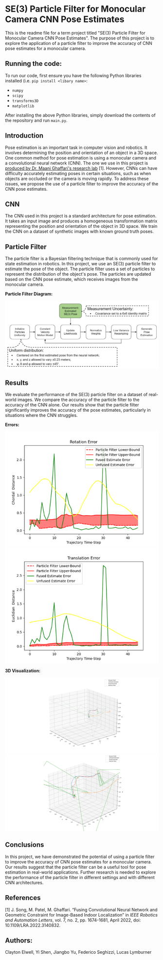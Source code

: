 # SE(3) Particle Filter for Monocular Camera CNN Pose Estimates

This is the readme file for a term project titled "SE(3) Particle Filter for Monocular Camera CNN Pose Estimates". The purpose of this project is to explore the application of a particle filter to improve the accuracy of CNN pose estimates for a monocular camera.

## Running the code:
To run our code, first ensure you have the following Python libraries installed (i.e. ```pip install <libary name>```:
- ```numpy```
- ```scipy```
- ```transforms3D```
- ```matplotlib```

After installing the above Python libraries, simply download the contents of the repository and run ```main.py```.

## Introduction
Pose estimation is an important task in computer vision and robotics. It involves determining the position and orientation of an object in a 3D space. One common method for pose estimation is using a monocular camera and a convolutional neural network (CNN). The one we use in this project is [produced by Dr. Maani Ghaffari's research lab](https://ieeexplore-ieee-org.proxy.lib.umich.edu/document/9672748) [1]. However, CNNs can have difficulty accurately estimating poses in certain situations, such as when objects are occluded or the camera is moving rapidly. To address these issues, we propose the use of a particle filter to improve the accuracy of the CNN pose estimates.

## CNN
The CNN used in this project is a standard architecture for pose estimation. It takes an input image and produces a homogeneous transformation matrix representing the position and orientation of the object in 3D space. We train the CNN on a dataset of synthetic images with known ground truth poses.

## Particle Filter
The particle filter is a Bayesian filtering technique that is commonly used for state estimation in robotics. In this project, we use an SE(3) particle filter to estimate the pose of the object. The particle filter uses a set of particles to represent the distribution of the object's pose. The particles are updated based on the CNN pose estimate, which receives images from the monocular camera.

__Particle Filter Diagram:__

![alt text](/pictures/pf_diagram.PNG)

## Results
We evaluate the performance of the SE(3) particle filter on a dataset of real-world images. We compare the accuracy of the particle filter to the accuracy of the CNN alone. Our results show that the particle filter significantly improves the accuracy of the pose estimates, particularly in situations where the CNN struggles.

__Errors:__

![alt text](/pictures/Figure_2.png)
![alt text](/pictures/Figure_3.png)

__3D Visualization:__

![alt text](/pictures/Figure_1.png)
![alt text](/pictures/Figure_1_Zoom.png)


## Conclusions
In this project, we have demonstrated the potential of using a particle filter to improve the accuracy of CNN pose estimates for a monocular camera. Our results suggest that the particle filter can be a useful tool for pose estimation in real-world applications. Further research is needed to explore the performance of the particle filter in different settings and with different CNN architectures.

## References

[1] J. Song, M. Patel, M. Ghaffari. “Fusing Convolutional Neural Network and Geometric Constraint for Image-Based Indoor Localization” in *IEEE Robotics and Automation Letters*, vol. 7, no. 2, pp. 1674-1681, April 2022, doi: 10.1109/LRA.2022.3140832.

## Authors:
Clayton Elwell, Yi Shen, Jiangbo Yu, Federico Seghizzi, Lucas Lymburner
